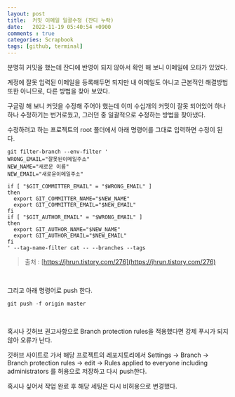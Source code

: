 ```yaml
---
layout: post
title:  커밋 이메일 일괄수정 (잔디 누락)
date:   2022-11-19 05:40:54 +0900
comments : true
categories: Scrapbook
tags: [github, terminal]
---
```


분명히 커밋을 했는데 잔디에 반영이 되지 않아서 확인 해 보니 이메일에 오타가 있었다.

계정에 잘못 입력된 이메일을 등록해두면 되지만 내 이메일도 아니고 근본적인 해결방법 또한 아니므로, 다른 방법을 찾아 보았다.

구글링 해 보니 커밋을 수정해 주어야 했는데 이미 수십개의 커밋이 잘못 되어있어 하나하나 수정하기는 번거로웠고, 그러던 중 일괄적으로 수정하는 방법을 찾아냈다.

수정하려고 하는 프로젝트의 root 폴더에서 아래 명령어를 그대로 입력하면 수정이 된다.

```terminal
git filter-branch --env-filter '
WRONG_EMAIL="잘못된이메일주소"
NEW_NAME="새로운 이름"
NEW_EMAIL="새로운이메일주소"

if [ "$GIT_COMMITTER_EMAIL" = "$WRONG_EMAIL" ]
then
  export GIT_COMMITTER_NAME="$NEW_NAME"
  export GIT_COMMITTER_EMAIL="$NEW_EMAIL"
fi
if [ "$GIT_AUTHOR_EMAIL" = "$WRONG_EMAIL" ]
then
  export GIT_AUTHOR_NAME="$NEW_NAME"
  export GIT_AUTHOR_EMAIL="$NEW_EMAIL"
fi
' --tag-name-filter cat -- --branches --tags
```

> 출처 : [https://jhrun.tistory.com/276](https://jhrun.tistory.com/276)

<br>

그리고 아래 명령어로 push 한다.

```terminal
git push -f origin master
```

<br>

혹시나 깃허브 권고사항으로 Branch protection rules을 적용했다면 강제 푸시가 되지 않아 오류가 난다.

깃허브 사이트로 가서 해당 프로젝트의 레포지토리에서 Settings -> Branch -> Branch protection rules -> edit -> Rules applied to everyone including administrators 를 허용으로 저장하고 다시 push한다.

혹시나 싶어서 작업 완료 후 해당 세팅은 다시 비허용으로 변경했다.

<br>
